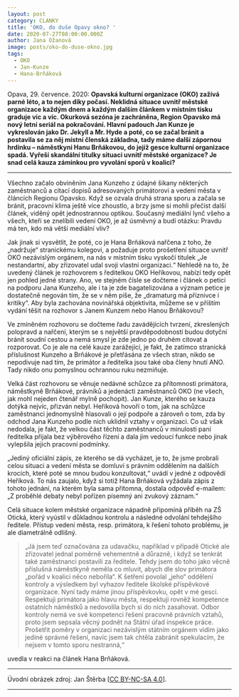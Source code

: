 ```yaml
---
layout: post
category: CLANKY
title: 'OKO, do duše Opavy okno? '
date: 2020-07-27T08:00:00.000Z
author: Jana Ožanová
image: posts/oko-do-duse-okno.jpg
tags:
  - OKO
  - Jan-Kunze
  - Hana-Brňáková
---
```


Opava, 29. července. 2020: **Opavská kulturní organizace (OKO) zažívá parné léto, a to nejen díky počasí. Neklidná situace uvnitř městské organizace každým dnem a každým dalším článkem v místním tisku graduje víc a víc. Okurková sezóna je zachráněna, Region Opavsko má nový letní seriál na pokračování. Hlavní padouch Jan Kunze je vykreslován jako Dr. Jekyll a Mr. Hyde a poté, co se začal bránit a postavila se za něj místní členská základna, tady máme další zápornou hrdinku – náměstkyni Hanu Brňákovou, do jejíž gesce kulturní organizace spadá. Vyřeší skandální titulky situaci uvnitř městské organizace? Je snad celá kauza záminkou pro vyvolání sporů v koalici?**

<hr />

Všechno začalo obviněním Jana Kunzeho z údajné šikany některých zaměstnanců a citací dopisů adresovaných primátorovi a vedení města v článcích Regionu Opavsko. Když se ozvala druhá strana sporu a začala se bránit, pracovní klima ještě více zhoustlo, a brzy jsme si mohli přečíst další článek, viděný opět jednostrannou optikou. Současný mediální lynč všeho a všech, kteří se znelíbili vedení OKO, je až úsměvný a budí otázku: Pravdu má ten, kdo má větší mediální vliv? 

Jak jinak si vysvětlit, že poté, co je Hana Brňáková nařčena z toho, že „nadržuje“ stranickému kolegovi, a požaduje proto prošetření situace uvnitř OKO nezávislým orgánem, na nás v místním tisku vyskočí titulek „Je nestandartní, aby zřizovatel udal svoji vlastní organizaci.“ Nehledě na to, že uvedený článek je rozhovorem s ředitelkou OKO Heříkovou, nabízí tedy opět jen pohled jedné strany. Ano, ve stejném čísle se dočteme i článek o petici na podporu Jana Kunzeho, ale i ta je zde bagatelizována a význam petice je dostatečně negován tím, že se v něm píše, že „dramaturg má příznivce i kritiky“. Aby byla zachována novinářská objektivita, můžeme se v příštím vydání těšit na rozhovor s Janem Kunzem nebo Hanou Brňákovou?

Ve zmíněném rozhovoru se dočteme řadu zavádějících tvrzení, zkreslených polopravd a nařčení, kterým se s největší pravděpodobností budou dotyční bránit soudní cestou a nemá smysl je zde jedno po druhém citovat a rozporovat. Co je ale na celé kauze zarážející, je fakt, že zatímco stranická příslušnost Kunzeho a Brňákové je přetřásána ze všech stran, nikdo se nepodivuje nad tím, že primátor a ředitelka jsou také oba členy hnutí ANO. Tady nikdo onu pomyslnou ochrannou ruku nezmiňuje.

Velká část rozhovoru se věnuje nedávné schůzce za přítomnosti primátora, náměstkyně Brňákové, právníků a jedenácti zaměstnanců OKO (ne všech, jak mohl nejeden čtenář mylně pochopit). Jan Kunze, kterého se kauza dotýká nejvíc, přizván nebyl. Heříková hovoří o tom, jak na schůzce zaměstnanci jednomyslně hlasovali o její podpoře a zároveň o tom, zda by odchod Jana Kunzeho podle nich uklidnil vztahy v organizaci. Co už však nedodala, je fakt, že velkou část těchto zaměstnanců v minulosti paní ředitelka přijala bez výběrového řízení a dala jim vedoucí funkce nebo jinak vylepšila jejich pracovní podmínky.

„Jediný oficiální zápis, ze kterého se dá vycházet, je to, že jsme probrali celou situaci a vedení města se domluví s právním oddělením na dalších krocích, které poté se mnou budou konzultovat,“ uvádí v jedné z odpovědí Heříková. To nás zaujalo, když si totiž Hana Brňáková vyžádala zápis z tohoto jednání, na kterém byla sama přítomna, dostala odpověď e-mailem: „Z proběhlé debaty nebyl pořízen písemný ani zvukový záznam.“

Celá situace kolem městské organizace nápadně připomíná příběh na ZŠ Otická, který vyústil v důkladnou kontrolu a následné odvolání tehdejšího ředitele. Přístup vedení města, resp. primátora, k řešení tohoto problému, je ale diametrálně odlišný.

>„Já jsem teď označována za udavačku, například v případě Otické ale zřizovatel jednal poměrně vehementně a důrazně, i když se tenkrát také zaměstnanci postavili za ředitele. Tehdy jsem do toho jako věcně příslušná náměstkyně neměla co mluvit, abych dle slov primátora „pořád v koalici něco nebořila“. K šetření povolal „jeho“ oddělení kontroly a výsledkem byl vyhazov ředitele školské příspěvkové organizace. Nyní tady máme jinou příspěvkovku, opět v mé gesci. Respektuji primátora jako hlavu města, respektuji rovněž kompetence ostatních náměstků a nedovolila bych si do nich zasahovat. Odbor kontroly nemá ve své kompetenci řešení pracovně právních vztahů, proto jsem sepsala věcný podnět na Státní úřad inspekce práce. Prošetřit poměry v organizaci nezávislým státním orgánem vidím jako jediné správné řešení, navíc jsem tak chtěla zabránit spekulacím, že nejsem v tomto sporu nestranná,“ 

uvedla v reakci na článek Hana Brňáková. 

---

Úvodní obrázek zdroj: Jan Štěrba \[[CC BY-NC-SA 4.0](https://creativecommons.org/licenses/by-nc-sa/4.0/deed.cs)\].
- - - 